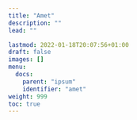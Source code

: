 ```yaml
---
title: "Amet"
description: ""
lead: ""

lastmod: 2022-01-18T20:07:56+01:00
draft: false
images: []
menu:
  docs:
    parent: "ipsum"
    identifier: "amet"
weight: 999
toc: true
---
```

